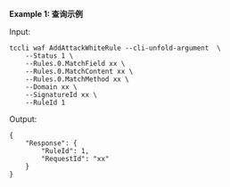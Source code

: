 **Example 1: 查询示例**



Input: 

```
tccli waf AddAttackWhiteRule --cli-unfold-argument  \
    --Status 1 \
    --Rules.0.MatchField xx \
    --Rules.0.MatchContent xx \
    --Rules.0.MatchMethod xx \
    --Domain xx \
    --SignatureId xx \
    --RuleId 1
```

Output: 
```
{
    "Response": {
        "RuleId": 1,
        "RequestId": "xx"
    }
}
```

